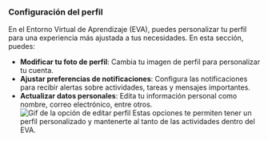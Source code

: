 ### Configuración del perfil

En el Entorno Virtual de Aprendizaje (EVA), puedes personalizar tu perfil para una experiencia más ajustada a tus necesidades. En esta sección, puedes:

- **Modificar tu foto de perfil**: Cambia tu imagen de perfil para personalizar tu cuenta.
- **Ajustar preferencias de notificaciones**: Configura las notificaciones para recibir alertas sobre actividades, tareas y mensajes importantes.
- **Actualizar datos personales**: Edita tu información personal como nombre, correo electrónico, entre otros.
    ![Gif de la opción de editar perfil](../gifs/confp.gif)
Estas opciones te permiten tener un perfil personalizado y mantenerte al tanto de las actividades dentro del EVA.
